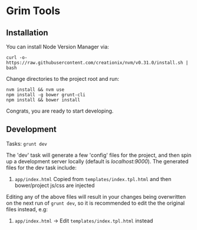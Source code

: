 # Grim Tools 

## Installation

You can install Node Version Manager via:

`curl -o- https://raw.githubusercontent.com/creationix/nvm/v0.31.0/install.sh | bash`

Change directories to the project root and run:

```
nvm install && nvm use
npm install -g bower grunt-cli
npm install && bower install
```

Congrats, you are ready to start developing.

## Development

Tasks: `grunt dev`

The 'dev' task will generate a few 'config' files for the project, and then spin up a development server locally (default is *localhost:9000*). The generated files for the dev task include:

1. `app/index.html` Copied from `templates/index.tpl.html` and then bower/project js/css are injected

Editing any of the above files will result in your changes being overwritten on the next run of `grunt dev`, so it is recommended to edit the the original files instead, e.g:

1. `app/index.html` -> Edit `templates/index.tpl.html` instead
